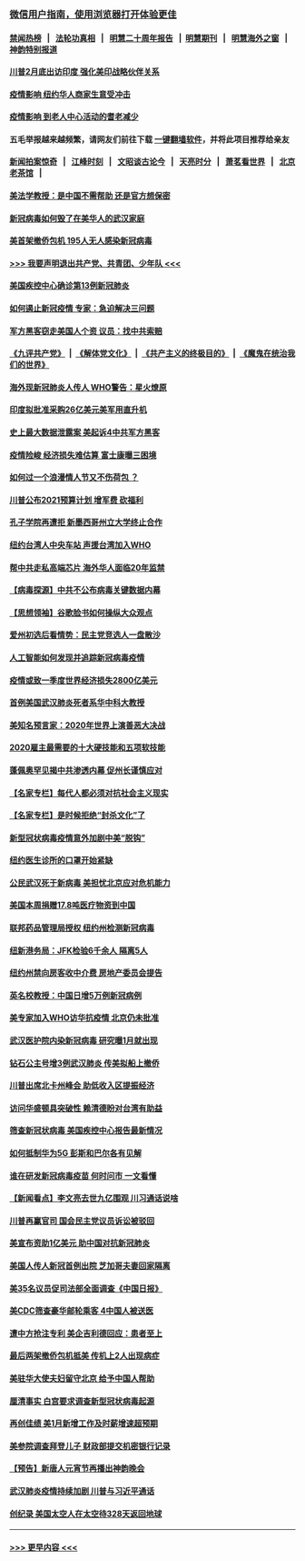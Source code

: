 ### [微信用户指南，使用浏览器打开体验更佳](https://github.com/gfw-breaker/banned-news1/blob/master/indexes/wechat-guide.md?t=0)
#### [禁闻热榜](热点新闻.md?t=0)  &nbsp;&nbsp;|&nbsp;&nbsp; [法轮功真相](https://github.com/gfw-breaker/truth/blob/master/README.md?t=0) &nbsp;&nbsp;|&nbsp;&nbsp; [明慧二十周年报告](https://github.com/gfw-breaker/mh-reports/blob/master/README.md?t=0) &nbsp;&nbsp;|&nbsp;&nbsp;[明慧期刊](https://github.com/gfw-breaker/mh-qikan) &nbsp;&nbsp;|&nbsp;&nbsp; [明慧海外之窗](https://github.com/gfw-breaker/mh-news/blob/master/README.md?t=0) &nbsp;&nbsp;|&nbsp;&nbsp; [神韵特别报道](https://github.com/gfw-breaker/mh-news/blob/master/shenyun.md?t=0)
#### [川普2月底出访印度 强化美印战略伙伴关系](../pages/nsc412/n11860557.md?t=02112202) 
#### [疫情影响  纽约华人商家生意受冲击](../pages/nsc412/n11860284.md?t=02112202) 
#### [疫情影响  到老人中心活动的耆老减少](../pages/nsc412/n11860199.md?t=02112202) 
#### 五毛举报越来越频繁，请网友们前往下载 [一键翻墙软件](https://github.com/gfw-breaker/ssr-accounts)，并将此项目推荐给亲友
#### [新闻拍案惊奇](https://github.com/gfw-breaker/banned-news1/blob/master/pages/link4.md) &nbsp;&nbsp;|&nbsp;&nbsp; [江峰时刻](https://github.com/gfw-breaker/banned-news1/blob/master/pages/link4.md) &nbsp;&nbsp;|&nbsp;&nbsp; [文昭谈古论今](https://github.com/gfw-breaker/banned-news1/blob/master/pages/link4.md) &nbsp;&nbsp;|&nbsp;&nbsp; [天亮时分](https://github.com/gfw-breaker/banned-news1/blob/master/pages/link4.md) &nbsp;&nbsp;|&nbsp;&nbsp; [萧茗看世界](https://github.com/gfw-breaker/banned-news1/blob/master/pages/link4.md) &nbsp;&nbsp;|&nbsp;&nbsp; [北京老茶馆](https://github.com/gfw-breaker/banned-news1/blob/master/pages/link4.md) &nbsp;&nbsp;|&nbsp;&nbsp; 
#### [美法学教授：是中国不需帮助 还是官方想保密](../pages/nsc412/n11859492.md?t=02112202) 
#### [新冠病毒如何毁了在美华人的武汉家庭](../pages/nsc412/n11859524.md?t=02112202) 
#### [美首架撤侨包机 195人无人感染新冠病毒](../pages/nsc412/n11859908.md?t=02112202) 
#### [>>> 我要声明退出共产党、共青团、少年队 <<<](https://github.com/begood0513/goodnews/blob/master/quit/letter.md) 
#### [美国疾控中心确诊第13例新冠肺炎](../pages/nsc412/n11859966.md?t=02112202) 
#### [如何遏止新冠疫情 专家：急迫解决三问题](../pages/nsc412/n11859685.md?t=02112202) 
#### [军方黑客窃走美国人个资 议员：找中共索赔](../pages/nsc412/n11859371.md?t=02112202) 
#### [《九评共产党》](https://github.com/begood0513/9ping.md/blob/master/README.md) &nbsp;|&nbsp; [《解体党文化》](../../../../jtdwh.md/blob/master/README.md)  &nbsp;|&nbsp; [《共产主义的终极目的》](../../../../gczydzjmd.md/blob/master/README.md) &nbsp;|&nbsp; [《魔鬼在统治我们的世界》](../../../../mgztzwmdsj.md/blob/master/README.md) 
#### [海外现新冠肺炎人传人 WHO警告：星火燎原](../pages/nsc412/n11859252.md?t=02112202) 
#### [印度拟批准采购26亿美元美军用直升机](../pages/nsc412/n11859143.md?t=02112202) 
#### [史上最大数据泄露案 美起诉4中共军方黑客](../pages/nsc412/n11859115.md?t=02112202) 
#### [疫情险峻 经济损失难估算 富士康曝三困境](../pages/nsc412/n11859120.md?t=02112202) 
#### [如何过一个浪漫情人节又不伤荷包 ？](../pages/nsc412/n11858969.md?t=02112202) 
#### [川普公布2021预算计划 增军费 砍福利](../pages/nsc412/n11859012.md?t=02112202) 
#### [孔子学院再遭拒 新墨西哥州立大学终止合作](../pages/nsc412/n11858661.md?t=02112202) 
#### [纽约台湾人中央车站  声援台湾加入WHO](../pages/nsc412/n11857757.md?t=02112202) 
#### [帮中共走私高端芯片 海外华人面临20年监禁](../pages/nsc412/n11855016.md?t=02112202) 
#### [【病毒探源】中共不公布病毒关键数据内幕](../pages/nsc412/n11856584.md?t=02112202) 
#### [【思想领袖】谷歌脸书如何操纵大众观点](../pages/nsc412/n11680874.md?t=02112202) 
#### [爱州初选后看情势：民主党竞选人一盘散沙](../pages/nsc412/n11856557.md?t=02112202) 
#### [人工智能如何发现并追踪新冠病毒疫情](../pages/nsc412/n11856398.md?t=02112202) 
#### [疫情或致一季度世界经济损失2800亿美元](../pages/nsc412/n11855639.md?t=02112202) 
#### [首例美国武汉肺炎死者系华中科大教授](../pages/nsc412/n11855500.md?t=02112202) 
#### [美知名预言家：2020年世界上演善恶大决战](../pages/nsc412/n11855418.md?t=02112202) 
#### [2020雇主最需要的十大硬技能和五项软技能](../pages/nsc412/n11850953.md?t=02112202) 
#### [蓬佩奥罕见揭中共渗透内幕 促州长谨慎应对](../pages/nsc412/n11854685.md?t=02112202) 
#### [【名家专栏】每代人都必须对抗社会主义现实](../pages/nsc412/n11831412.md?t=02112202) 
#### [【名家专栏】是时候拒绝“封杀文化”了](../pages/nsc412/n11814093.md?t=02112202) 
#### [新型冠状病毒疫情意外加剧中美“脱钩”](../pages/nsc412/n11854475.md?t=02112202) 
#### [纽约医生诊所的口罩开始紧缺](../pages/nsc412/n11853364.md?t=02112202) 
#### [公民武汉死于新病毒 美担忧北京应对危机能力](../pages/nsc412/n11854331.md?t=02112202) 
#### [美国本周捐赠17.8吨医疗物资到中国](../pages/nsc412/n11854269.md?t=02112202) 
#### [联邦药品管理局授权  纽约州检测新冠病毒](../pages/nsc412/n11853371.md?t=02112202) 
#### [纽新港务局：JFK检验6千余人  隔离5人](../pages/nsc412/n11853366.md?t=02112202) 
#### [纽约州禁向房客收中介费  房地产委员会提告](../pages/nsc412/n11853360.md?t=02112202) 
#### [英名校教授：中国日增5万例新冠病例](../pages/nsc412/n11854174.md?t=02112202) 
#### [美专家加入WHO访华抗疫情 北京仍未批准](../pages/nsc412/n11854043.md?t=02112202) 
#### [武汉医护院内染新冠病毒 研究曝1月就出现](../pages/nsc412/n11852928.md?t=02112202) 
#### [钻石公主号增3例武汉肺炎 传美拟船上撤侨](../pages/nsc412/n11853240.md?t=02112202) 
#### [川普出席北卡州峰会 助低收入区提振经济](../pages/nsc412/n11853232.md?t=02112202) 
#### [访问华盛顿具突破性 赖清德盼对台湾有助益](../pages/nsc412/n11853129.md?t=02112202) 
#### [筛查新冠状病毒 美国疾控中心报告最新情况](../pages/nsc412/n11853070.md?t=02112202) 
#### [如何抵制华为5G 彭斯和巴尔各有见解](../pages/nsc412/n11852535.md?t=02112202) 
#### [谁在研发新冠病毒疫苗 何时问市 一文看懂](../pages/nsc412/n11852840.md?t=02112202) 
#### [【新闻看点】李文亮去世九亿围观 川习通话说啥](../pages/nsc412/n11852360.md?t=02112202) 
#### [川普再赢官司 国会民主党议员诉讼被驳回](../pages/nsc412/n11852287.md?t=02112202) 
#### [美宣布资助1亿美元 助中国对抗新冠肺炎](../pages/nsc412/n11852531.md?t=02112202) 
#### [美国人传人新冠首例出院 芝加哥夫妻回家隔离](../pages/nsc412/n11852452.md?t=02112202) 
#### [美35名议员促司法部全面调查《中国日报》](../pages/nsc412/n11852435.md?t=02112202) 
#### [美CDC筛查豪华邮轮乘客 4中国人被送医](../pages/nsc412/n11852085.md?t=02112202) 
#### [遭中方抢注专利 美企吉利德回应：患者至上](../pages/nsc412/n11852037.md?t=02112202) 
#### [最后两架撤侨包机抵美 传机上2人出现病症](../pages/nsc412/n11852173.md?t=02112202) 
#### [美驻华大使夫妇留守北京 给予中国人帮助](../pages/nsc412/n11852165.md?t=02112202) 
#### [厘清事实 白宫要求调查新型冠状病毒起源](../pages/nsc412/n11852106.md?t=02112202) 
#### [再创佳绩 美1月新增工作及时薪增速超预期](../pages/nsc412/n11852174.md?t=02112202) 
#### [美参院调查拜登儿子 财政部提交机密银行记录](../pages/nsc412/n11851808.md?t=02112202) 
#### [【预告】新唐人元宵节再播出神韵晚会](../pages/nsc412/n11843192.md?t=02112202) 
#### [武汉肺炎疫情持续加剧 川普与习近平通话](../pages/nsc412/n11851613.md?t=02112202) 
#### [创纪录 美国太空人在太空待328天返回地球](../pages/nsc412/n11851266.md?t=02112202) 

----
#### [ >>> 更早内容 <<< ](../indexes/nsc412-earlier.md)
